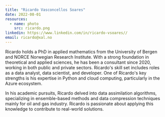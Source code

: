 ```yaml
---
title: "Ricardo Vasconcellos Soares"
date: 2022-08-01
resources:
  - name: photo
    src: ricardo.png
linkedin: https://www.linkedin.com/in/ricardo-vsoares//
email: ricardo@xal.no
---
```


Ricardo holds a PhD in applied mathematics from the University of Bergen and NORCE Norwegian Research Institute. With a strong foundation in theoretical and applied sciences, he has been a consultant since 2020, working in both public and private sectors. Ricardo's skill set includes roles as a data analyst, data scientist, and developer. One of Ricardo's key strengths is his expertise in Python and cloud computing, particularly in the Azure ecosystem.

<!--more-->

In his academic pursuits, Ricardo delved into data assimilation algorithms, specializing in ensemble-based methods and data compression techniques mainly for oil and gas industry. Ricardo is passionate about applying this knowledge to contribute to real-world solutions.
